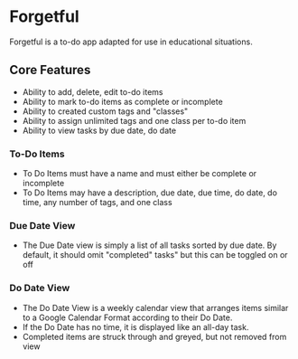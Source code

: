 # Forgetful
Forgetful is a to-do app adapted for use in educational situations.

## Core Features
 - Ability to add, delete, edit to-do items
 - Ability to mark to-do items as complete or incomplete
 - Ability to created custom tags and "classes"
 - Ability to assign unlimited tags and one class per to-do item
 - Ability to view tasks by due date, do date
### To-Do Items
- To Do Items must have a name and must either be complete or incomplete
- To Do Items may have a description, due date, due time, do date, do time, any number of tags, and one class

### Due Date View
- The Due Date view is simply a list of all tasks sorted by due date. By default, it should omit "completed" tasks" but this can be toggled on or off

### Do Date View
- The Do Date View is a weekly calendar view that arranges items similar to a Google Calendar Format according to their Do Date. 
- If the Do Date has no time, it is displayed like an all-day task. 
- Completed items are struck through and greyed, but not removed from view
